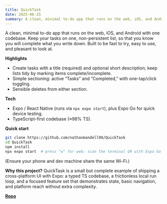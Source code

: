 ```yaml
---
title: QuickTask
date: 2025-06-25
summary: A clean, minimal to-do app that runs on the web, iOS, and Android with one codebase. Keep your tasks on one, non-persistent list, so that you know you will complete what you write down. Built to be fast to try, easy to use, and pleasant to look at.
---
```


A clean, minimal to-do app that runs on the web, iOS, and Android with one codebase. Keep your tasks on one, non-persistent list, so that you know you will complete what you write down. Built to be fast to try, easy to use, and pleasant to look at.  

**Highlights**
- Create tasks with a title (required) and optional short description; keep lists tidy by marking items complete/incomplete.   
- Simple sectioning: active “Tasks” and “Completed,” with one-tap/click toggling.   
- Sensible deletes from either section. 

**Tech**
- Expo / React Native (runs via `npx expo start`), plus Expo Go for quick device testing.   
- TypeScript-first codebase (≈98% TS).   

**Quick start**
```bash
git clone https://github.com/nathanmandell99/QuickTask
cd QuickTask
npm install
npx expo start  # press "w" for web; scan the terminal QR with Expo Go for mobile
```
(Ensure your phone and dev machine share the same Wi-Fi.)

**Why this project?**
QuickTask is a small but complete example of shipping a cross-platform UI with Expo: a typed TS codebase, a frictionless local run loop, and a focused feature set that demonstrates state, basic navigation, and platform reach without extra complexity.

**[Repo](https://github.com/nathanmandell99/QuickTask)**
